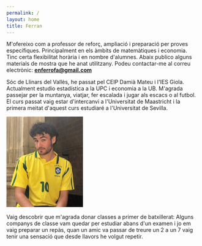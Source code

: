 ```yaml
---
permalink: /
layout: home
title: Ferran
---
```


M'ofereixo com a professor de reforç, ampliació i preparació per proves específiques. Principalment en els àmbits de matemàtiques i economia. Tinc certa flexibilitat horària i en nombre d'alumnes. Abaix publico alguns materials de mostra que he anat utilitzany. Podeu contactar-me al correu electrònic: **enferrofa@gmail.com**

Sóc de Llinars del Vallès, he passat pel CEIP Damià Mateu i l'IES Giola. Actualment estudio estadística a la UPC i economia a la UB. M'agrada passejar per la muntanya, viatjar, fer escalada i jugar als escacs o al futbol. El curs passat vaig estar d'intercanvi a l'Universitat de Maastricht i la primera meitat d'aquest curs estudiaré a l'Universitat de Sevilla.

<img src="./assets/imgs/my_pic.PNG" width="200px">

Vaig descobrir que m'agrada donar classes a primer de batxillerat: Alguns companys de classe vam quedar per estudiar abans d'un examen i jo em vaig preparar un repàs, quan un amic va passar de treure un 2 a un 7 vaig tenir una sensació que desde llavors he volgut repetir.
